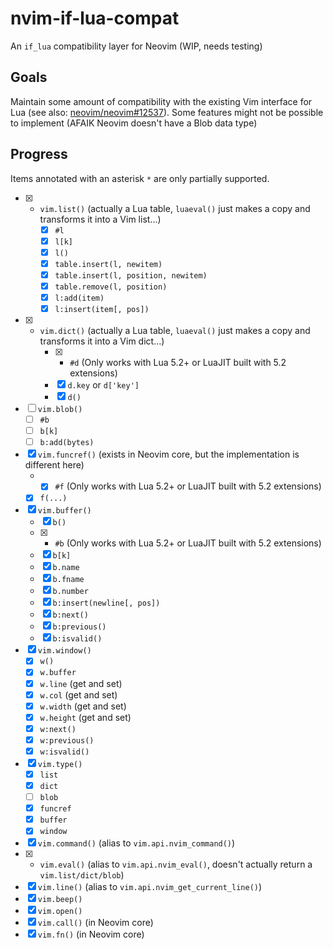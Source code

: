 # nvim-if-lua-compat

An `if_lua` compatibility layer for Neovim (WIP, needs testing)

## Goals

Maintain some amount of compatibility with the existing Vim interface for Lua (see also: [neovim/neovim#12537](https://github.com/neovim/neovim/issues/12537)). Some features might not be possible to implement (AFAIK Neovim doesn't have a Blob data type)

## Progress

Items annotated with an asterisk `*` are only partially supported.

- [x] * `vim.list()` (actually a Lua table, `luaeval()` just makes a copy and transforms it into a Vim list...)
    - [x] `#l`
    - [x] `l[k]`
    - [x] `l()`
    - [x] `table.insert(l, newitem)`
    - [x] `table.insert(l, position, newitem)`
    - [x] `table.remove(l, position)`
    - [x] `l:add(item)`
    - [x] `l:insert(item[, pos])`
- [x] * `vim.dict()` (actually a Lua table, `luaeval()` just makes a copy and transforms it into a Vim dict...)
    - [x] * `#d` (Only works with Lua 5.2+ or LuaJIT built with 5.2 extensions)
    - [x] `d.key` or `d['key']`
    - [x] `d()`
- [ ] `vim.blob()`
    - [ ] `#b`
    - [ ] `b[k]`
    - [ ] `b:add(bytes)`
- [x] `vim.funcref()` (exists in Neovim core, but the implementation is different here)
    - * [x] `#f` (Only works with Lua 5.2+ or LuaJIT built with 5.2 extensions)
    - [x] `f(...)`
- [x] `vim.buffer()`
    - [x] `b()`
    - [x] * `#b` (Only works with Lua 5.2+ or LuaJIT built with 5.2 extensions)
    - [x] `b[k]`
    - [x] `b.name`
    - [x] `b.fname`
    - [x] `b.number`
    - [x] `b:insert(newline[, pos])`
    - [x] `b:next()`
    - [x] `b:previous()`
    - [x] `b:isvalid()`
- [x] `vim.window()`
    - [x] `w()`
    - [x] `w.buffer`
    - [x] `w.line` (get and set)
    - [x] `w.col` (get and set)
    - [x] `w.width` (get and set)
    - [x] `w.height` (get and set)
    - [x] `w:next()`
    - [x] `w:previous()`
    - [x] `w:isvalid()`
- [x] `vim.type()`
    - [x] `list`
    - [x] `dict`
    - [ ] `blob`
    - [x] `funcref`
    - [x] `buffer`
    - [x] `window`
- [x] `vim.command()` (alias to `vim.api.nvim_command()`)
- [x] * `vim.eval()` (alias to `vim.api.nvim_eval()`, doesn't actually return a `vim.list/dict/blob`)
- [x] `vim.line()` (alias to `vim.api.nvim_get_current_line()`)
- [x] `vim.beep()`
- [x] `vim.open()`
- [x] `vim.call()` (in Neovim core)
- [x] `vim.fn()` (in Neovim core)
